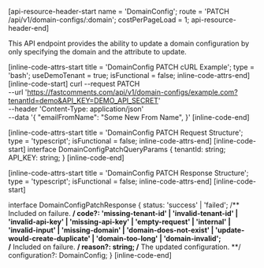 [api-resource-header-start name = 'DomainConfig'; route = 'PATCH /api/v1/domain-configs/:domain'; costPerPageLoad = 1; api-resource-header-end]

This API endpoint provides the ability to update a domain configuration by only specifying the domain and the attribute to update.

[inline-code-attrs-start title = 'DomainConfig PATCH cURL Example'; type = 'bash'; useDemoTenant = true; isFunctional = false; inline-code-attrs-end]
[inline-code-start]
curl --request PATCH \
  --url 'https://fastcomments.com/api/v1/domain-configs/example.com?tenantId=demo&API_KEY=DEMO_API_SECRET' \
  --header 'Content-Type: application/json' \
  --data '{
	"emailFromName": "Some New From Name",
}'
[inline-code-end]

[inline-code-attrs-start title = 'DomainConfig PATCH Request Structure'; type = 'typescript'; isFunctional = false; inline-code-attrs-end]
[inline-code-start]
interface DomainConfigPatchQueryParams {
    tenantId: string;
    API_KEY: string;
}
[inline-code-end]

[inline-code-attrs-start title = 'DomainConfig PATCH Response Structure'; type = 'typescript'; isFunctional = false; inline-code-attrs-end]
[inline-code-start]

interface DomainConfigPatchResponse {
    status: 'success' | 'failed';
    /** Included on failure. **/
    code?: 'missing-tenant-id' | 'invalid-tenant-id' | 'invalid-api-key' | 'missing-api-key' | 'empty-request' | 'internal' | 'invalid-input' | 'missing-domain' | 'domain-does-not-exist' | 'update-would-create-duplicate' | 'domain-too-long' | 'domain-invalid';  
    /** Included on failure. **/
    reason?: string;
    /** The updated configuration. **/
    configuration?: DomainConfig;
}
[inline-code-end]
